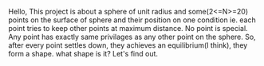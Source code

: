 Hello,
	This project is about a sphere of unit radius and some(2<=N>=20) points on the surface of sphere and their position on one condition ie. each point tries to keep other points at maximum distance. No point is special. Any point has exactly same privilages as any other point on the sphere. So, after every point settles down, they achieves an equilibrium(I think), they form a shape. what shape is it? Let's find out.
